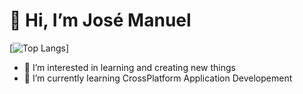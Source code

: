 # 👋 Hi, I’m José Manuel
[![Top Langs](https://github-readme-stats.vercel.app/api/top-langs/?username=sisyphos.spirit)]

- 👀 I’m interested in learning and creating new things
- 🌱 I’m currently learning CrossPlatform Application Developement


<!---
sisyphos-spirit/sisyphos-spirit is a ✨ special ✨ repository because its `README.md` (this file) appears on your GitHub profile.
You can click the Preview link to take a look at your changes.

Tempaltes: https://github.com/anuraghazra/github-readme-stats
--->
